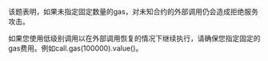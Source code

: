该题表明，如果未指定固定数量的gas，对未知合约的外部调用仍会造成拒绝服务攻击。

如果您使用低级别调用以在外部调用恢复的情况下继续执行，请确保您指定固定的gas费用。例如call.gas(100000).value()。
